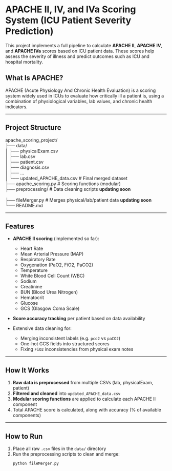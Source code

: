 # APACHE II, IV, and IVa Scoring System (ICU Patient Severity Prediction)

This project implements a full pipeline to calculate **APACHE II**, **APACHE IV**, and **APACHE IVa** scores based on ICU patient data. These scores help assess the severity of illness and predict outcomes such as ICU and hospital mortality.

## What Is APACHE?

APACHE (Acute Physiology And Chronic Health Evaluation) is a scoring system widely used in ICUs to evaluate how critically ill a patient is, using a combination of physiological variables, lab values, and chronic health indicators.

---

## Project Structure

apache_scoring_project/ <br/>
├── data/ <br/>
│ ├── physicalExam.csv <br/>
│ ├── lab.csv <br/>
│ ├── patient.csv <br/>
│ ├── diagnosis.csv <br/>
│ ├── ... <br/>
│ └── updated_APACHE_data.csv # Final merged dataset <br/>
├── apache_scoring.py # Scoring functions (modular) <br/>
├── preprocessing/ # Data cleaning scripts **updating soon** <br/>  
├── fileMerger.py # Merges physical/lab/patient data **updating soon**  <br/>
└── README.md <br/>


---

## Features

- **APACHE II scoring** (implemented so far):
  - Heart Rate
  - Mean Arterial Pressure (MAP)
  - Respiratory Rate
  - Oxygenation (PaO2, FiO2, PaCO2)
  - Temperature
  - White Blood Cell Count (WBC)
  - Sodium
  - Creatinine
  - BUN (Blood Urea Nitrogen)
  - Hematocrit
  - Glucose
  - GCS (Glasgow Coma Scale)

- **Score accuracy tracking** per patient based on data availability
- Extensive data cleaning for:
  - Merging inconsistent labels (e.g. `pco2` vs `paCO2`)
  - One-hot GCS fields into structured scores
  - Fixing `FiO2` inconsistencies from physical exam notes

---

## How It Works

1. **Raw data is preprocessed** from multiple CSVs (lab, physicalExam, patient)
2. **Filtered and cleaned** into `updated_APACHE_data.csv`
3. **Modular scoring functions** are applied to calculate each APACHE II component
4. Total APACHE score is calculated, along with accuracy (% of available components)

---

## How to Run

1. Place all raw `.csv` files in the `data/` directory
2. Run the preprocessing scripts to clean and merge:
   ```bash
   python fileMerger.py


